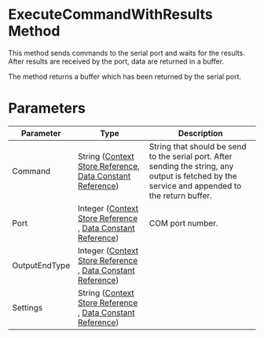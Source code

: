 # ExecuteCommandWithResults Method

This method sends commands to the serial port and waits for the results. After results are received by the port, data are returned in a buffer.

The method returns a buffer which has been returned by the serial port.

# Parameters

| Parameter     | Type                                                                                                                    | Description                                                                                                                                      |
|---------------|-------------------------------------------------------------------------------------------------------------------------|--------------------------------------------------------------------------------------------------------------------------------------------------|
| Command       | String ([Context Store Reference](/t/Context-Store-Reference), [Data Constant Reference](/t/Data-Constant-Reference))   | String that should be send to the serial port. After sending the string, any output is fetched by the service and appended to the return buffer. |
| Port          | Integer ([Context Store Reference](/t/Context-Store-Reference) , [Data Constant Reference](/t/Data-Constant-Reference)) | COM port number.                                                                                                                                 |
| OutputEndType | Integer ([Context Store Reference](/t/Context-Store-Reference) , [Data Constant Reference](/t/Data-Constant-Reference)) |                                                                                                                                                  |
| Settings      | String ([Context Store Reference](/t/Context-Store-Reference) , [Data Constant Reference](/t/Data-Constant-Reference))  |                                                                                                                                                  |

